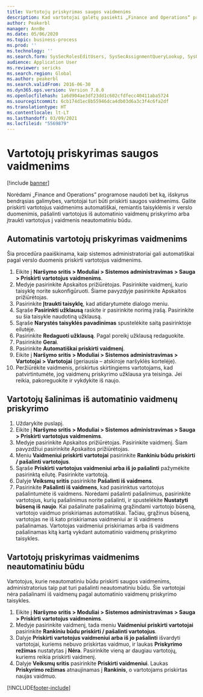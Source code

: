 ```yaml
---
title: Vartotojų priskyrimas saugos vaidmenims
description: Kad vartotojai galėtų pasiekti „Finance and Operations“ programas, jiems reikia priskirti saugos vaidmenis.
author: Peakerbl
manager: AnnBe
ms.date: 05/06/2020
ms.topic: business-process
ms.prod: ''
ms.technology: ''
ms.search.form: SysSecRolesEditUsers, SysSecAssignmentQueryLookup, SysQueryForm, SysSecRoleExcludeUsers
audience: Application User
ms.reviewer: sericks
ms.search.region: Global
ms.author: peakerbl
ms.search.validFrom: 2016-06-30
ms.dyn365.ops.version: Version 7.0.0
ms.openlocfilehash: 1a6d904ae3df23dd1c602cfdfecc40411aba5724
ms.sourcegitcommit: 6cb174d1ec8b55946dca4db03d6a3c3f4c6fa2df
ms.translationtype: HT
ms.contentlocale: lt-LT
ms.lasthandoff: 03/09/2021
ms.locfileid: "5569879"
---
```

# <a name="assign-users-to-security-roles"></a>Vartotojų priskyrimas saugos vaidmenims

[!include [banner](../../includes/banner.md)]

Norėdami „Finance and Operations” programose naudoti bet ką, išskyrus bendrąsias galimybes, vartotojai turi būti priskirti saugos vaidmenims. Galite priskirti vartotojus vaidmenims automatiškai, remiantis taisyklėmis ir verslo duomenimis, pašalinti vartotojus iš automatinio vaidmenų priskyrimo arba įtraukti vartotojus į vaidmenis neautomatiniu būdu.

## <a name="automatically-assign-users-to-roles"></a>Automatinis vartotojų priskyrimas vaidmenims
Šia procedūra paaiškinama, kaip sistemos administratoriai gali automatiškai pagal verslo duomenis priskirti vartotojus vaidmenims. 
1. Eikite į **Naršymo sritis > Moduliai > Sistemos administravimas > Sauga > Priskirti vartotojus vaidmenims**.
2. Medyje pasirinkite Apskaitos prižiūrėtojas. Pasirinkite vaidmenį, kurio taisyklę norite sukonfigūruoti. Šiame pavyzdyje pasirinkite Apskaitos prižiūrėtojas. 
3. Pasirinkite **Įtraukti taisyklę**, kad atidarytumėte dialogo meniu.
4. Sąraše **Pasirinkti užklausą** raskite ir pasirinkite norimą įrašą. Pasirinkite su šia taisykle naudotiną užklausą.  
5. Sąraše **Narystės taisyklės pavadinimas** spustelėkite saitą pasirinktoje eilutėje.
6. Pasirinkite **Redaguoti užklausą**. Pagal poreikį užklausą redaguokite.  
7. Pasirinkite **Gerai**.
8. Pasirinkite **Automatiškai priskirti vaidmenį**.
9. Eikite į **Naršymo sritis > Moduliai > Sistemos administravimas > Vartotojai > Vartotojai** (geriausia – atskiroje naršyklės kortelėje).
10. Peržiūrėkite vaidmenis, priskirtus skirtingiems vartotojams, kad patvirtintumėte, jog vaidmenų priskyrimo užklausa yra teisinga. Jei reikia, pakoreguokite ir vykdykite iš naujo.

## <a name="exclude-users-from-automatic-role-assignment"></a>Vartotojų šalinimas iš automatinio vaidmenų priskyrimo
1. Uždarykite puslapį.
2. Eikite į **Naršymo sritis > Moduliai > Sistemos administravimas > Sauga > Priskirti vartotojus vaidmenims**.
3. Medyje pasirinkite Apskaitos prižiūrėtojas. Pasirinkite vaidmenį. Šiam pavyzdžiui pasirinkite Apskaitos prižiūrėtojas.  
4. Meniu **Vaidmeniui priskirti vartotojai** pasirinkite **Rankiniu būdu priskirti / pašalinti vartotojus**.
5. Sąraše **Priskirti vartotojus vaidmeniui arba iš jo pašalinti** pažymėkite pasirinktą eilutę. Pasirinkite vartotoją.  
6. Dalyje **Veiksmų sritis** pasirinkite **Pašalinti iš vaidmens**.
7. Pasirinkite **Pašalinti iš vaidmens**, kad pasirinktus vartotojus pašalintumėte iš vaidmens. Norėdami pašalinti pašalinimus, pasirinkite vartotojus, kurių pašalinimus norite pašalinti, ir spustelėkite **Nustatyti būseną iš naujo**. Kai pašalinate pašalinimą grąžindami vartotojo būseną, vartotojo vaidmuo priskiriamas automatiškai. Tačiau, grąžinus būseną, vartotojas ne iš kato priskiriamas vaidmeniui ar iš vaidmens pašalinamas. Vartotojas vaidmeniui priskiriamas arba iš vaidmens pašalinamas kitą kartą vykdant automatinio vaidmenų priskyrimo taisykles.  

## <a name="manually-assign-users-to-roles"></a>Vartotojų priskyrimas vaidmenims neautomatiniu būdu
Vartotojus, kurie neautomatiniu būdu priskirti saugos vaidmenims, administratorius taip pat turi pašalinti neautomatiniu būdu. Šie vartotojai nėra pašalinami iš vaidmenų pagal automatinio vaidmenų priskyrimo taisykles.

1. Eikite į **Naršymo sritis > Moduliai > Sistemos administravimas > Sauga > Priskirti vartotojus vaidmenims**.
2. Medyje pasirinkite vaidmenį, tada meniu **Vaidmeniui priskirti vartotojai** pasirinkite **Rankiniu būdu priskirti / pašalinti vartotojus**.
4. Dalyje **Priskirti vartotojus vaidmeniui arba iš jo pašalinti** išvardyti vartotojai, kuriems nebuvo priskirtas vaidmuo, ir laukas **Priskyrimo režimas** nustatytas į **Nėra**. Pasirinkite vieną ar daugiau vartotojų, kuriems reikia priskirti vaidmenį.
5. Dalyje **Veiksmų sritis** pasirinkite **Priskirti vaidmeniui**. Laukas **Priskyrimo režimas** atnaujinamas į **Rankinis**, o vartotojams priskirtas naujas vaidmuo.


[!INCLUDE[footer-include](../../../../includes/footer-banner.md)]